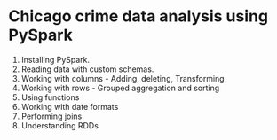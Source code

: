 # Chicago crime data analysis using PySpark

1. Installing PySpark.
2. Reading data with custom schemas.
3. Working with columns - Adding, deleting, Transforming
4. Working with rows - Grouped aggregation and sorting
5. Using functions
6. Working with date formats
7. Performing joins
8. Understanding RDDs
